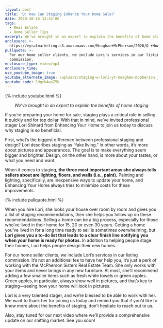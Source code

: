 ```yaml
---
layout: post
title: 'Q: How Can Staging Enhance Your Home Sale?'
date: 2020-10-16 12:42:00
tags:
  - Real Estate
  - Home Seller Tips
excerpt: We’ve brought in an expert to explain the benefits of home staging.
enclosure: >-
  https://vyralmarketing.s3.amazonaws.com/Meaghan+McPherson/2020/Q-+How+Can+Staging+Enhance+Your+Home+Sale_.mp4
pullquote: >-
  For our home seller clients, we include Lori’s services in our listing
  commission.
enclosure_type: video/mp4
enclosure_time:
use_youtube_image: true
youtube_alternate_image: /uploads/staging-w-lori-yt-meaghan-mcpherson.jpg
youtube_code: SHgzNAwaZ5k
---
```


{% include youtube.html %}

<p style="text-align:center;"><em>We’ve brought in an expert to explain the benefits of home staging</em></p>

If you’re preparing your home for sale, staging plays a critical role in selling it quickly and for top dollar. With that in mind, we’ve invited professional stager Lori Shinard from Enhancing Your Home to join us today to discuss why staging is so beneficial.&nbsp;

First, what’s the biggest difference between professional staging and design? Lori describes staging as “fake living.” In other words, it’s more about pictures and appearances. The goal is to make everything seem bigger and brighter. Design, on the other hand, is more about your tastes, or what you need and want.&nbsp;

When it comes to staging, **the three most important areas she always tells sellers about are lighting, floors, and walls (i.e., paint).** Painting and lighting, specifically, are inexpensive ways to update your home, and Enhancing Your Home always tries to minimize costs for these improvements.

{% include pullquote.html %}

When you hire Lori, she looks your house over room by room and gives you a list of staging recommendations, then she helps you follow up on these recommendations. Selling a home can be a big process, especially for those who’ve lived in their home for 15, 20 or even 30 years. Getting a home you’ve lived in for a long time ready to sell is sometimes overwhelming, but **Lori gives you a to-do list that leads to a clear finish line notifying you when your home is ready for photos.** In addition to helping people stage their homes, Lori helps people design their new homes.

For our home seller clients, we include Lori’s services in our listing commission. It’s not an additional fee to have her help you, it’s just a perk of working with the McPherson Sisters Real Estate Team. She only works with your items and never brings in any new furniture. At most, she’ll recommend adding a few smaller items such as fresh white towels or green apples. Green apples, in particular, always show well in pictures, and that’s key to staging—seeing how your home will look in pictures.&nbsp;

Lori is a very talented stager, and we’re blessed to be able to work with her. We want to thank her for joining us today and remind you that if you’d like to know more about the benefits of staging, don’t hesitate to reach out to us.&nbsp;

Also, stay tuned for our next video where we’ll provide a comprehensive update on our shifting market. See you soon\!&nbsp;
